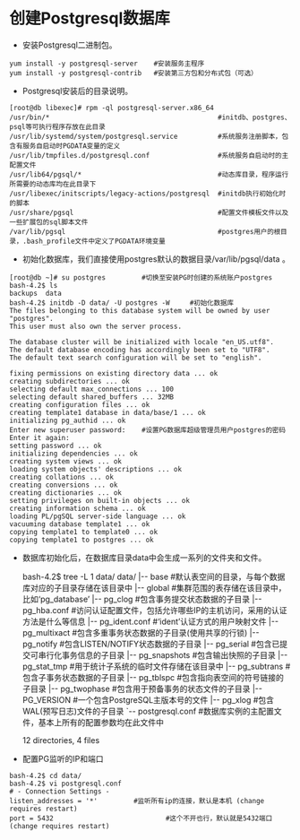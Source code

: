 # 创建Postgresql数据库

* 安装Postgresql二进制包。

```
yum install -y postgresql-server    #安装服务主程序
yum install -y postgresql-contrib   #安装第三方包和分布式包（可选）
```

* Postgresql安装后的目录说明。

```
[root@db libexec]# rpm -ql postgresql-server.x86_64
/usr/bin/*                                          #initdb、postgres、psql等可执行程序存放在此目录
/usr/lib/systemd/system/postgresql.service          #系统服务注册脚本，包含有服务自启动时PGDATA变量的定义
/usr/lib/tmpfiles.d/postgresql.conf                 #系统服务自启动时的主配置文件
/usr/lib64/pgsql/*                                  #动态库目录，程序运行所需要的动态库均在此目录下
/usr/libexec/initscripts/legacy-actions/postgresql  #initdb执行初始化时的脚本
/usr/share/pgsql                                    #配置文件模板文件以及一些扩展包的sql脚本文件
/var/lib/pgsql                                      #postgres用户的根目录，.bash_profile文件中定义了PGDATA环境变量
```

* 初始化数据库，我们直接使用postgres默认的数据目录/var/lib/pgsql/data  。

```
[root@db ~]# su postgres         #切换至安装PG时创建的系统账户postgres
bash-4.2$ ls
backups  data
bash-4.2$ initdb -D data/ -U postgres -W     #初始化数据库
The files belonging to this database system will be owned by user "postgres".
This user must also own the server process.

The database cluster will be initialized with locale "en_US.utf8".
The default database encoding has accordingly been set to "UTF8".
The default text search configuration will be set to "english".

fixing permissions on existing directory data ... ok
creating subdirectories ... ok
selecting default max_connections ... 100
selecting default shared_buffers ... 32MB
creating configuration files ... ok
creating template1 database in data/base/1 ... ok
initializing pg_authid ... ok
Enter new superuser password:    #设置PG数据库超级管理员用户postgres的密码
Enter it again: 
setting password ... ok
initializing dependencies ... ok
creating system views ... ok
loading system objects' descriptions ... ok
creating collations ... ok
creating conversions ... ok
creating dictionaries ... ok
setting privileges on built-in objects ... ok
creating information schema ... ok
loading PL/pgSQL server-side language ... ok
vacuuming database template1 ... ok
copying template1 to template0 ... ok
copying template1 to postgres ... ok
```

* 数据库初始化后，在数据库目录data中会生成一系列的文件夹和文件。

    bash-4.2$ tree -L 1 data/
    data/
    |-- base           #默认表空间的目录，与每个数据库对应的子目录存储在该目录中
    |-- global         #集群范围的表存储在该目录中，比如‘pg_database’
    |-- pg_clog        #包含事务提交状态数据的子目录
    |-- pg_hba.conf    #访问认证配置文件，包括允许哪些IP的主机访问，采用的认证方法是什么等信息
    |-- pg_ident.conf  #‘ident’认证方式的用户映射文件
    |-- pg_multixact   #包含多重事务状态数据的子目录(使用共享的行锁)
    |-- pg_notify      #包含LISTEN/NOTIFY状态数据的子目录
    |-- pg_serial      #包含已提交可串行化事务信息的子目录
    |-- pg_snapshots   #包含输出快照的子目录
    |-- pg_stat_tmp    #用于统计子系统的临时文件存储在该目录中
    |-- pg_subtrans    #包含子事务状态数据的子目录
    |-- pg_tblspc      #包含指向表空间的符号链接的子目录
    |-- pg_twophase    #包含用于预备事务的状态文件的子目录
    |-- PG_VERSION     #一个包含PostgreSQL主版本号的文件
    |-- pg_xlog        #包含WAL(预写日志)文件的子目录
    `-- postgresql.conf   #数据库实例的主配置文件，基本上所有的配置参数均在此文件中

    12 directories, 4 files

* 配置PG监听的IP和端口

```
bash-4.2$ cd data/
bash-4.2$ vi postgresql.conf
# - Connection Settings -
listen_addresses = '*'         #监听所有ip的连接，默认是本机 (change requires restart)
port = 5432                            #这个不开也行，默认就是5432端口 (change requires restart)
```



